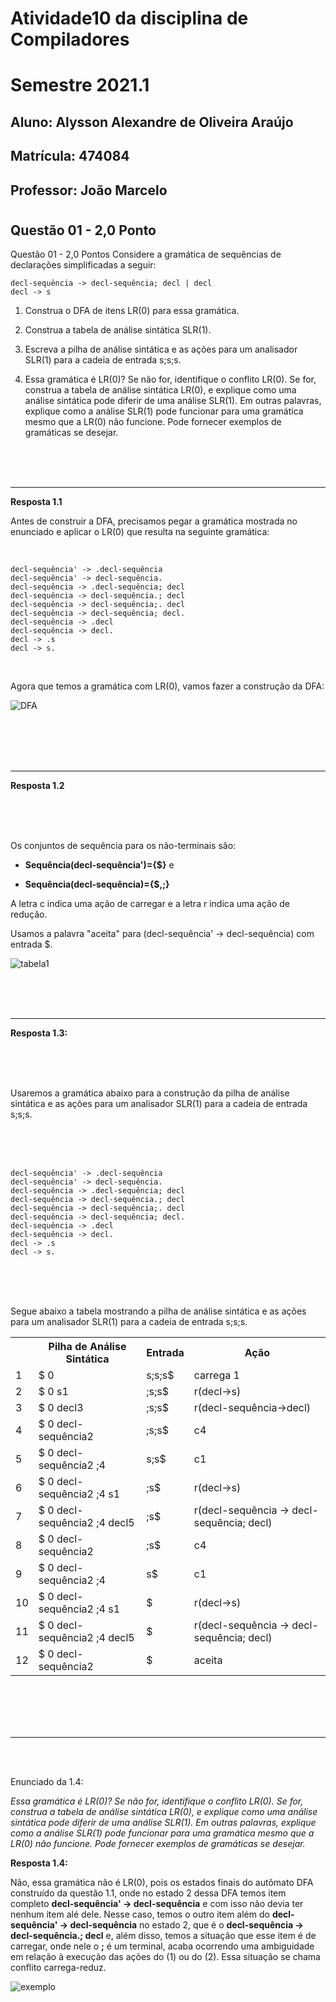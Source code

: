 # Atividade10 da disciplina de Compiladores
# Semestre 2021.1


## Aluno:     Alysson Alexandre de Oliveira Araújo
## Matrícula: 474084
## Professor: João Marcelo

#




## Questão 01 - 2,0 Ponto

Questão 01 - 2,0 Pontos
Considere a gramática de sequências de declarações simplificadas a seguir:

~~~~
decl-sequência -> decl-sequência; decl | decl
decl -> s
~~~~

1. Construa o DFA de itens LR(0) para essa gramática.

2. Construa a tabela de análise sintática SLR(1).

3. Escreva a pilha de análise sintática e as ações para um analisador SLR(1) para a cadeia de entrada s;s;s.

4. Essa gramática é LR(0)? Se não for, identifique o conflito LR(0). Se for, construa a tabela de análise sintática LR(0), e explique como uma análise sintática pode diferir de uma análise SLR(1). Em outras palavras, explique como a análise SLR(1) pode funcionar para uma gramática mesmo que a LR(0) não funcione. Pode fornecer exemplos de gramáticas se desejar.

<br>
<br>
<br>

****

**Resposta 1.1**

Antes de construir a DFA, precisamos pegar a gramática mostrada no enunciado e aplicar o LR(0) que resulta na seguinte gramática:

<br>

~~~~
decl-sequência' -> .decl-sequência 
decl-sequência' -> decl-sequência. 
decl-sequência -> .decl-sequência; decl
decl-sequência -> decl-sequência.; decl 
decl-sequência -> decl-sequência;. decl 
decl-sequência -> decl-sequência; decl. 
decl-sequência -> .decl 
decl-sequência -> decl. 
decl -> .s 
decl -> s. 
~~~~

<br>

Agora que temos a gramática com LR(0), vamos fazer a construção da DFA:

![DFA](DFA_1_1.png)

<br>
<br>
<br>
<br>

****

**Resposta 1.2**

<br>
<br>
<br>

Os conjuntos de sequência para os não-terminais são:
- **Sequência(decl-sequência')={$}** e 

- **Sequência(decl-sequência)={$,;}**

A letra c indica uma ação de carregar e a letra r indica uma ação de redução.

Usamos a palavra "aceita" para (decl-sequência' -> decl-sequência) com entrada $.

![tabela1](tabela_1_2.png)

<br>
<br>
<br>

****

**Resposta 1.3:**


<br>
<br>
<br>

Usaremos a gramática abaixo para a construção da pilha de análise sintática e as ações para um analisador SLR(1) para a cadeia de entrada s;s;s.


<br>
<br>
<br>


~~~~
decl-sequência' -> .decl-sequência 
decl-sequência' -> decl-sequência. 
decl-sequência -> .decl-sequência; decl
decl-sequência -> decl-sequência.; decl 
decl-sequência -> decl-sequência;. decl 
decl-sequência -> decl-sequência; decl. 
decl-sequência -> .decl 
decl-sequência -> decl. 
decl -> .s 
decl -> s. 
~~~~

<br>
<br>
<br>

Segue abaixo a tabela mostrando a pilha de análise sintática e as ações para um analisador SLR(1) para a cadeia de entrada s;s;s.

<table style="width:100%">
  <tr>
    <th></th>
    <th>Pilha de Análise Sintática</th>
    <th>Entrada</th>
    <th>Ação</th>
  </tr>
  <tr>
    <td>1</td>
    <td>$ 0 </td>
    <td>s;s;s$</td>
    <td>carrega 1</td>
  </tr>
  <tr>
    <td>2</td>
    <td>$ 0 s1 </td>
    <td>;s;s$</td>
    <td>r(decl->s)</td>
  </tr>
  <tr>
    <td>3</td>
    <td>$ 0 decl3 </td>
    <td>;s;s$</td>
    <td>r(decl-sequência->decl)</td>
  </tr>
  <tr>
    <td>4</td>
    <td>$ 0 decl-sequência2 </td>
    <td>;s;s$</td>
    <td>c4</td>
  </tr><tr>
    <td>5</td>
    <td>$ 0 decl-sequência2 ;4</td>
    <td>s;s$</td>
    <td>c1</td>
  </tr>
  <tr>
    <td>6</td>
    <td>$ 0 decl-sequência2 ;4 s1</td>
    <td>;s$</td>
    <td>r(decl->s)</td>
  </tr>
  <tr>
    <td>7</td>
    <td>$ 0 decl-sequência2 ;4 decl5</td>
    <td>;s$</td>
    <td>r(decl-sequência -> decl-sequência; decl)</td>
  </tr>
  <tr>
    <td>8</td>
    <td>$ 0 decl-sequência2 </td>
    <td>;s$</td>
    <td>c4</td>
  </tr>
  <tr>
    <td>9</td>
    <td>$ 0 decl-sequência2 ;4</td>
    <td>s$</td>
    <td>c1</td>
  </tr>
  <tr>
    <td>10</td>
    <td>$ 0 decl-sequência2 ;4 s1</td>
    <td>$</td>
    <td>r(decl->s)</td>
  </tr>
  <tr>
    <td>11</td>
    <td>$ 0 decl-sequência2 ;4 decl5</td>
    <td>$</td>
    <td>r(decl-sequência -> decl-sequência; decl)</td>
  </tr>
   <tr>
    <td>12</td>
    <td>$ 0 decl-sequência2 </td>
    <td>$</td>
    <td>aceita</td>
  </tr>

</table>



<br>
<br>
<br>
<br>

****

<br>
<br>


Enunciado da 1.4: 

<em> Essa gramática é LR(0)? Se não for, identifique o conflito LR(0). Se for, construa a tabela de análise sintática LR(0), e explique como uma análise sintática pode diferir de uma análise SLR(1). Em outras palavras, explique como a análise SLR(1) pode funcionar para uma gramática mesmo que a LR(0) não funcione. Pode fornecer exemplos de gramáticas se desejar.</em>


**Resposta 1.4:**

Não, essa gramática não é LR(0), pois os estados finais do autômato DFA construído da questão 1.1, onde no estado 2 dessa DFA temos item completo **decl-sequência' ->  decl-sequência** e com isso não devia ter nenhum item alé dele. Nesse caso, temos o outro item além do **decl-sequência' ->  decl-sequência** no estado 2, que é o **decl-sequência -> decl-sequência.; decl** e, além disso, temos a situação que esse item é de carregar, onde nele o **;** é um terminal, acaba ocorrendo uma ambiguidade em relação à execução das ações do (1) ou do (2). Essa situação se chama conflito carrega-reduz.

![exemplo](exemplo_1_4.png)




<br>
<br>
<br>
<br>





















